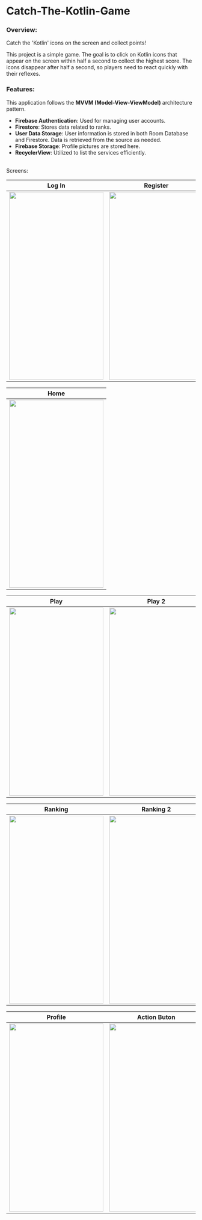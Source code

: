 # Catch-The-Kotlin-Game

<h3>Overview:</h3>
<p>Catch the 'Kotlin' icons on the screen and collect points!</p>
<p>This project is a simple game. The goal is to click on Kotlin icons that appear on the screen within half a second to collect the highest score. The icons disappear after half a second, so players need to react quickly with their reflexes. </p>

<h3>Features:</h3>

This application follows the **MVVM (Model-View-ViewModel)** architecture pattern.
- **Firebase Authentication**: Used for managing user accounts.
- **Firestore**: Stores data related to ranks.
- **User Data Storage**: User information is stored in both Room Database and Firestore. Data is retrieved from the source as needed.
- **Firebase Storage**: Profile pictures are stored here.
- **RecyclerView**: Utilized to list the services efficiently.

<br>
Screens:

| Log In | Register |
| ------ | ------ |
|<img src="https://i.hizliresim.com/mecxecn.png" width="250" height="500"/>|<img src="https://i.hizliresim.com/fprszqp.png" width="250" height="500"/>

| Home |
| ------ |
|<img src="https://i.hizliresim.com/7jezvf7.png" width="250" height="500"/>

| Play | Play 2|
| ------ | ------ |
|<img src="https://i.hizliresim.com/jumcjje.png" width="250" height="500"/>|<img src="https://i.hizliresim.com/kgpxjbf.png" width="250" height="500"/>

| Ranking | Ranking 2 |
| ------ | ------ |
|<img src="https://i.hizliresim.com/jveuhrr.png" width="250" height="500"/>|<img src="https://i.hizliresim.com/n23iawy.png" width="250" height="500"/>

| Profile | Action Buton | Options |
| ---- | ------ | --- |
<img src="https://i.hizliresim.com/q2vx7v8.png" width="250" height="500"/>|<img src="https://i.hizliresim.com/91xiiv7.png" width="250" height="500"/>|<img src="https://i.hizliresim.com/3wdgxdk.png" width="250" height="500"/>

